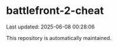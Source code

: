 # battlefront-2-cheat

Last updated: 2025-06-08 00:28:06

This repository is automatically maintained.
